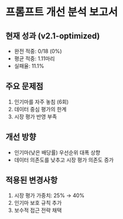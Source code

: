 # 프롬프트 개선 분석 보고서

## 현재 성과 (v2.1-optimized)
- 완전 적중: 0/18 (0%)
- 평균 적중: 1.11마리
- 실패율: 11.1%

## 주요 문제점
1. 인기마를 자주 놓침 (6회)
2. 데이터 중심 평가의 한계
3. 시장 평가 반영 부족

## 개선 방향
- 인기마(낮은 배당률) 우선순위 대폭 상향
- 데이터 의존도를 낮추고 시장 평가 의존도 증가

## 적용된 변경사항
1. 시장 평가 가중치: 25% → 40%
2. 인기마 보호 규칙 추가
3. 보수적 접근 전략 채택
